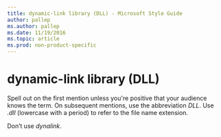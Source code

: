 ```yaml
---
title: dynamic-link library (DLL) - Microsoft Style Guide
author: pallep
ms.author: pallep
ms.date: 11/19/2016
ms.topic: article
ms.prod: non-product-specific
---
```


# dynamic-link library (DLL)

Spell
out on the first mention unless you're positive that your audience
knows the term. On subsequent mentions, use the abbreviation *DLL*. Use *.dll* (lowercase with a period) to refer to the file name extension.

Don’t use *dynalink*.
